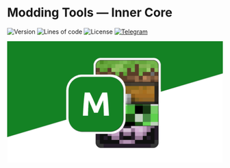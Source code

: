 # Modding Tools — Inner Core

![Version](https://img.shields.io/badge/dynamic/json?label=version&query=info.version&url=https://raw.githubusercontent.com/nernar/modding-tools/master/make.json&color=D19121&logoColor=white&logo=clockify&style=flat-square)
![Lines of code](https://img.shields.io/tokei/lines/github/nernar/modding-tools?color=2727E3&logoColor=white&logo=sourcegraph&style=flat-square)
![License](https://img.shields.io/github/license/nernar/modding-tools?color=D22128&logoColor=white&logo=apache&style=flat-square)
[![Telegram](https://img.shields.io/badge/channel-gray?logo=telegram&style=flat-square)](https://t.me/ntInsideChat)

![Logotype](.preview/header.png)
